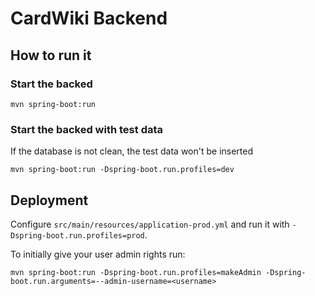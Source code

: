 # CardWiki Backend

## How to run it

### Start the backed

	mvn spring-boot:run

### Start the backed with test data

If the database is not clean, the test data won't be inserted

	mvn spring-boot:run -Dspring-boot.run.profiles=dev

## Deployment

Configure `src/main/resources/application-prod.yml` and run it with `-Dspring-boot.run.profiles=prod`.

To initially give your user admin rights run:

	mvn spring-boot:run -Dspring-boot.run.profiles=makeAdmin -Dspring-boot.run.arguments=--admin-username=<username>
